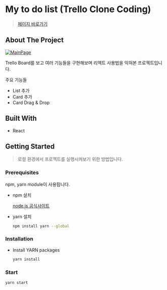 # My to do list (Trello Clone Coding)

> [페이지 바로가기](https://mooyeon-choi.github.io/trello_clone_coding/)

## About The Project

[![MainPage](./images/mainpage.PNG)](https://mooyeon-choi.github.io/trello_clone_coding/)

Trello Board를 보고 여러 기능들을 구현해보며 리액트 사용법을 익혀본 프로젝트입니다.

주요 기능들

* List 추가
* Card 추가
* Card Drag & Drop

## Built With

* React

## Getting Started

> 로컬 환경에서 프로젝트를 실행시켜보기 위한 방법입니다.

### Prerequisites

npm, yarn module이 사용됩니다.

- npm 설치

  [node.js 공식사이트](https://nodejs.org/en/)

- yarn 설치

  ```bash
  npm install yarn --global
  ```

### Installation

- Install YARN packages

  ```bash
  yarn install
  ```

### Start

```bash
yarn start
```